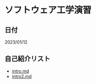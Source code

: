 # ソフトウェア工学演習

## 日付
2023/01/12

## 自己紹介リスト
- [intro.md](https://github.com/m1zn0/hello-world/blob/main/intro.md)
- [intro2.md](https://github.com/m1zn0/hello-world/blob/main/intro2.md)
